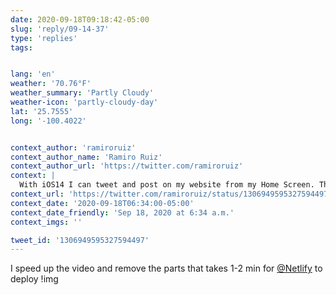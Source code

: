 ```yaml
---
date: 2020-09-18T09:18:42-05:00
slug: 'reply/09-14-37'
type: 'replies'
tags:


lang: 'en'
weather: '70.76°F'
weather_summary: 'Partly Cloudy'
weather-icon: 'partly-cloudy-day'
lat: '25.7555'
long: '-100.4022'


context_author: 'ramiroruiz'
context_author_name: 'Ramiro Ruiz'
context_author_url: 'https://twitter.com/ramiroruiz'
context: |
  With iOS14 I can tweet and post on my website from my Home Screen. This is amazing!
context_url: 'https://twitter.com/ramiroruiz/status/1306949595327594497?s=12'
context_date: '2020-09-18T06:34:00-05:00'
context_date_friendly: 'Sep 18, 2020 at 6:34 a.m.'
context_imgs: ''

tweet_id: '1306949595327594497'
---
```

I speed up the video and remove the parts that takes 1-2 min for [@Netlify](https://twitter.com/@Netlify) to deploy !img